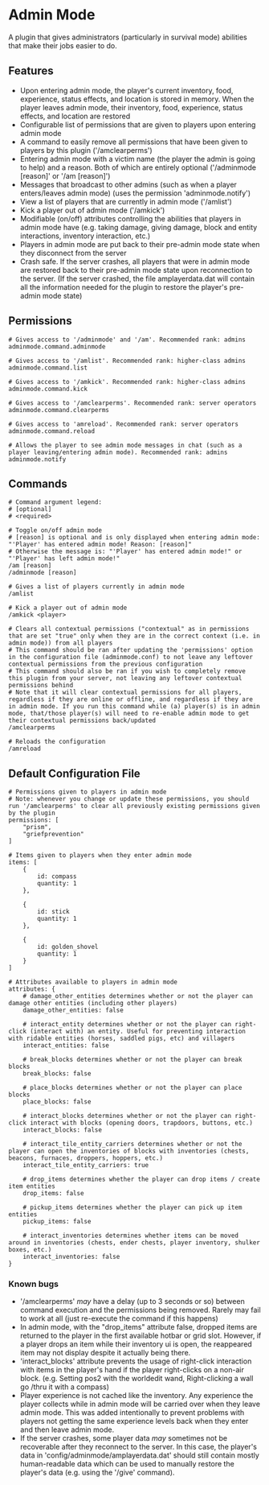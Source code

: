 # Admin Mode
A plugin that gives administrators (particularly in survival mode) abilities that make their jobs easier to do.

## Features
- Upon entering admin mode, the player's current inventory, food, experience, status effects, and location is stored in memory. When the player leaves admin mode, their inventory, food, experience, status effects, and location are restored
- Configurable list of permissions that are given to players upon entering admin mode
- A command to easily remove all permissions that have been given to players by this plugin ('/amclearperms')
- Entering admin mode with a victim name (the player the admin is going to help) and a reason. Both of which are entirely optional ('/adminmode [reason]' or '/am [reason]')
- Messages that broadcast to other admins (such as when a player enters/leaves admin mode) (uses the permission 'adminmode.notify')
- View a list of players that are currently in admin mode ('/amlist')
- Kick a player out of admin mode ('/amkick')
- Modifiable (on/off) attributes controlling the abilities that players in admin mode have (e.g. taking damage, giving damage, block and entity interactions, inventory interaction, etc.)
- Players in admin mode are put back to their pre-admin mode state when they disconnect from the server
- Crash safe. If the server crashes, all players that were in admin mode are restored back to their pre-admin mode state upon reconnection to the server. (If the server crashed, the file amplayerdata.dat will contain all the information needed for the plugin to restore the player's pre-admin mode state)

## Permissions
```
# Gives access to '/adminmode' and '/am'. Recommended rank: admins
adminmode.command.adminmode

# Gives access to '/amlist'. Recommended rank: higher-class admins
adminmode.command.list

# Gives access to '/amkick'. Recommended rank: higher-class admins
adminmode.command.kick

# Gives access to '/amclearperms'. Recommended rank: server operators
adminmode.command.clearperms

# Gives access to 'amreload'. Recommended rank: server operators
adminmode.command.reload

# Allows the player to see admin mode messages in chat (such as a player leaving/entering admin mode). Recommended rank: admins
adminmode.notify
```

## Commands
```
# Command argument legend:
# [optional]
# <required>

# Toggle on/off admin mode
# [reason] is optional and is only displayed when entering admin mode: "'Player' has entered admin mode! Reason: [reason]"
# Otherwise the message is: "'Player' has entered admin mode!" or "'Player' has left admin mode!"
/am [reason]
/adminmode [reason]

# Gives a list of players currently in admin mode
/amlist

# Kick a player out of admin mode
/amkick <player>

# Clears all contextual permissions ("contextual" as in permissions that are set "true" only when they are in the correct context (i.e. in admin mode)) from all players
# This command should be ran after updating the 'permissions' option in the configuration file (adminmode.conf) to not leave any leftover contextual permissions from the previous configuration
# This command should also be ran if you wish to completely remove this plugin from your server, not leaving any leftover contextual permissions behind
# Note that it will clear contextual permissions for all players, regardless if they are online or offline, and regardless if they are in admin mode. If you run this command while (a) player(s) is in admin mode, that/those player(s) will need to re-enable admin mode to get their contextual permissions back/updated
/amclearperms

# Reloads the configuration
/amreload
```

## Default Configuration File
```
# Permissions given to players in admin mode
# Note: whenever you change or update these permissions, you should run '/amclearperms' to clear all previously existing permissions given by the plugin
permissions: [
    "prism",
    "griefprevention"
]

# Items given to players when they enter admin mode
items: [
    {
        id: compass
        quantity: 1
    },

    {
        id: stick
        quantity: 1
    },

    {
        id: golden_shovel
        quantity: 1
    }
]

# Attributes available to players in admin mode
attributes: {
    # damage_other_entities determines whether or not the player can damage other entities (including other players)
    damage_other_entities: false

    # interact_entity determines whether or not the player can right-click (interact with) an entity. Useful for preventing interaction with ridable entities (horses, saddled pigs, etc) and villagers
    interact_entities: false

    # break_blocks determines whether or not the player can break blocks
    break_blocks: false

    # place_blocks determines whether or not the player can place blocks
    place_blocks: false

    # interact_blocks determines whether or not the player can right-click interact with blocks (opening doors, trapdoors, buttons, etc.)
    interact_blocks: false

    # interact_tile_entity_carriers determines whether or not the player can open the inventories of blocks with inventories (chests, beacons, furnaces, droppers, hoppers, etc.)
    interact_tile_entity_carriers: true

    # drop_items determines whether the player can drop items / create item entities
    drop_items: false

    # pickup_items determines whether the player can pick up item entities
    pickup_items: false

    # interact_inventories determines whether items can be moved around in inventories (chests, ender chests, player inventory, shulker boxes, etc.)
    interact_inventories: false
}
```

### Known bugs
- '/amclearperms' *may* have a delay (up to 3 seconds or so) between command execution and the permissions being removed. Rarely may fail to work at all (just re-execute the command if this happens)
- In admin mode, with the "drop_items" attribute false, dropped items are returned to the player in the first available hotbar or grid slot. However, if a player drops an item while their inventory ui is open, the reappeared item may not display despite it actually being there.
- 'interact_blocks' attribute prevents the usage of right-click interaction with items in the player's hand if the player right-clicks on a non-air block. (e.g. Setting pos2 with the worldedit wand, Right-clicking a wall go /thru it with a compass)
- Player experience is not cached like the inventory. Any experience the player collects while in admin mode will be carried over when they leave admin mode. This was added intentionally to prevent problems with players not getting the same experience levels back when they enter and then leave admin mode.
- If the server crashes, some player data *may* sometimes not be recoverable after they reconnect to the server. In this case, the player's data in 'config/adminmode/amplayerdata.dat' should still contain mostly human-readable data which can be used to manually restore the player's data (e.g. using the '/give' command).

